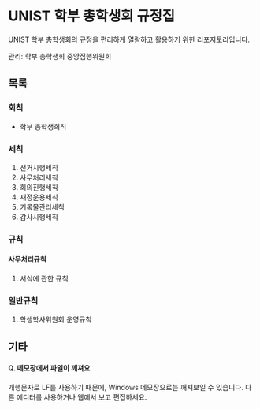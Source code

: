 # UNIST 학부 총학생회 규정집
UNIST 학부 총학생회의 규정을 편리하게 열람하고 활용하기 위한 리포지토리입니다.

관리: 학부 총학생회 중앙집행위원회

## 목록
### 회칙
* 학부 총학생회칙

### 세칙
1. 선거시행세칙
2. 사무처리세칙
3. 회의진행세칙
4. 재정운용세칙
5. 기록물관리세칙
6. 감사시행세칙

### 규칙
#### 사무처리규칙
1. 서식에 관한 규칙

### 일반규칙
1. 학생학사위원회 운영규칙

## 기타
#### Q. 메모장에서 파일이 깨져요
개행문자로 LF를 사용하기 때문에, Windows 메모장으로는 깨져보일 수 있습니다.
다른 에디터를 사용하거나 웹에서 보고 편집하세요.

